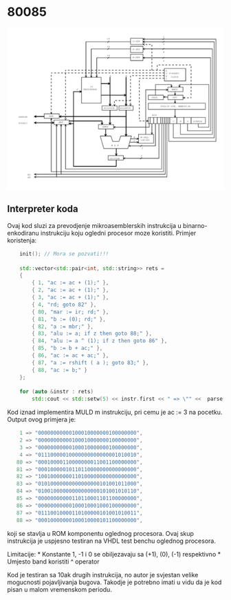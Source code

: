 # 80085

![Alt text](/80085.jpg?raw=true)

## Interpreter koda

Ovaj kod sluzi za prevodjenje mikroasemblerskih instrukcija u binarno-enkodiranu instrukciju koju ogledni procesor moze koristiti. 
Primjer koristenja:

```cpp
    init(); // Mora se pozvati!!!

    std::vector<std::pair<int, std::string>> rets =
    {
        { 1, "ac := ac + (1);" },
        { 2, "ac := ac + (1);" },
        { 3, "ac := ac + (1);" },
        { 4, "rd; goto 82" },
        { 80, "mar := ir; rd;" },
        { 81, "b := (0); rd;" },
        { 82, "a := mbr;" },
        { 83, "alu := a; if z then goto 88;" },
        { 84, "alu := a ^ (1); if z then goto 86" },
        { 85, "b := b + ac;" },
        { 86, "ac := ac + ac;" },
        { 87, "a := rshift ( a ); goto 83;" },
        { 88, "ac := b;" }
    };

    for (auto &instr : rets)
        std::cout << std::setw(5) << instr.first << " => \"" <<  parse(instr.second) << "\",\n";
```

Kod iznad implementira MULD m instrukciju, pri cemu je ac := 3 na pocetku. Output ovog primjera je:

```cpp
    1 => "00000000000100010000000100000000",
    2 => "00000000000100010000000100000000",
    3 => "00000000000100010000000100000000",
    4 => "01110000010000000000000001010010",
   80 => "00010000110000000011001100000000",
   81 => "00010000010110110000000000000000",
   82 => "10010000000110100000000000000000",
   83 => "01010000000000000000101001011000",
   84 => "01001000000000000000101001010110",
   85 => "00000000000110110001101100000000",
   86 => "00000000000100010001000100000000",
   87 => "01110010000110100000101001010011",
   88 => "00010000000100010000101100000000",
```
koji se stavlja u ROM komponentu oglednog procesora. Ovaj skup instrukcija je uspjesno testiran na VHDL test benchu oglednog procesora.

Limitacije:
    * Konstante 1, -1 i 0 se obiljezavaju sa (+1), (0), (-1) respektivno
    * Umjesto band koristiti ^ operator

Kod je testiran sa 10ak drugih instrukcija, no autor je svjestan velike mogucnosti pojavljivanja bugova. Takodje je potrebno imati u vidu da je kod
pisan u malom vremenskom periodu.